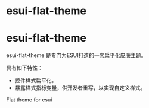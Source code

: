 esui-flat-theme
===============
# esui-flat-theme

esui-flat-theme 是专门为ESUI打造的一套扁平化皮肤主题。

具有如下特性：

- 控件样式扁平化。
- 暴露样式指标变量，供开发者重写，以实现自定义样式。

Flat theme for esui
